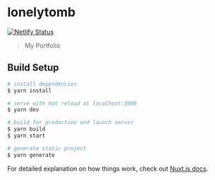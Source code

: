 # lonelytomb
[![Netlify Status](https://api.netlify.com/api/v1/badges/d2dbb379-ddcb-447f-890c-2e71f4038cc4/deploy-status)](https://app.netlify.com/sites/netwiq/deploys)
> My Portfolio
## Build Setup

``` bash
# install dependencies
$ yarn install

# serve with hot reload at localhost:3000
$ yarn dev

# build for production and launch server
$ yarn build
$ yarn start

# generate static project
$ yarn generate
```

For detailed explanation on how things work, check out [Nuxt.js docs](https://nuxtjs.org).
